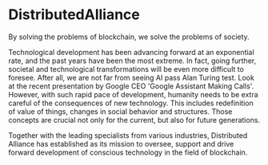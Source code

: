 # DistributedAlliance
By solving the problems of blockchain, we solve the problems of society.

Technological development has been advancing forward at an exponential rate, and the past years have been the most extreme. 
In fact, going further, societal and technological transformations will be even more difficult to foresee. After all, we are not far from seeing AI pass Alan Turing test.
Look at the recent presentation by Google CEO 'Google Assistant Making Calls'. 
However, with such rapid pace of development, humanity needs to be extra careful of the consequences of new technology.
This includes redefinition of value of things, changes in social behavior and structures.
Those concepts are crucial not only for the current, but also for future generations. 

Together with the leading specialists from various industries, Distributed Alliance has established as its mission to oversee, 
support and drive forward development of conscious technology in the field of blockchain.
